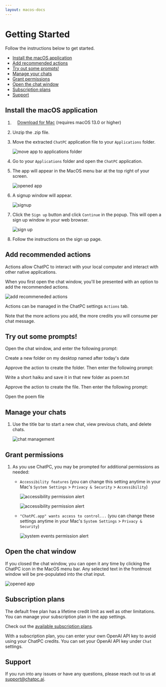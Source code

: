 ```yaml
---
layout: macos-docs
---
```


# Getting Started

Follow the instructions below to get started.
- [Install the macOS application](#install-the-macos-application)
- [Add recommended actions](#add-recommended-actions)
- [Try out some prompts!](#try-out-some-prompts)
- [Manage your chats](#manage-your-chats)
- [Grant permissions](#grant-permissions)
- [Open the chat window](#open-the-chat-window)
- [Subscription plans](#subscription-plans)
- [Support](#support)

## Install the macOS application

1. <p><a href="https://github.com/dounan/chat-pc-site/releases/download/v0.37/ChatPC.v0.37.zip" download="" class="btn btn-cta"><span><svg width="1.1em" height="1.1em" viewBox="0 0 24 25" fill="none" xmlns="http://www.w3.org/2000/svg"><path d="M12 2.5C12.5523 2.5 13 2.94772 13 3.5V14.0858L16.2929 10.7929C16.6834 10.4024 17.3166 10.4024 17.7071 10.7929C18.0976 11.1834 18.0976 11.8166 17.7071 12.2071L12.7078 17.2064L12.7005 17.2136C12.5208 17.3901 12.2746 17.4992 12.003 17.5L12 17.5L11.997 17.5C11.8625 17.4996 11.7343 17.4727 11.6172 17.4241C11.502 17.3764 11.3938 17.3063 11.2995 17.2136L11.2922 17.2064L6.29289 12.2071C5.90237 11.8166 5.90237 11.1834 6.29289 10.7929C6.68342 10.4024 7.31658 10.4024 7.70711 10.7929L11 14.0858V3.5C11 2.94772 11.4477 2.5 12 2.5Z" fill="white"></path><path d="M3 20.5C2.44772 20.5 2 20.9477 2 21.5C2 22.0523 2.44772 22.5 3 22.5H21C21.5523 22.5 22 22.0523 22 21.5C22 20.9477 21.5523 20.5 21 20.5H3Z" fill="white"></path></svg></span>Download for Mac</a><span>&nbsp;(requires macOS 13.0 or higher)</span></p>

1. Unzip the .zip file.

1. Move the extracted `ChatPC` application file to your `Applications` folder.

    ![move app to applications folder](/images/macos-getting-started/move-app.png)

1. Go to your `Applications` folder and open the `ChatPC` application.

1. The app will appear in the MacOS menu bar at the top right of your screen.

    ![opened app](/images/macos-getting-started/opened_app_arrow.png)

1. A signup window will appear.

    ![signup](/images/macos-getting-started/signup-window.png)

1. Click the `Sign up` button and click `Continue` in the popup. This will open a sign up window in your web browser.

    ![sign up](/images/macos-getting-started/signup-alert.png)

1. Follow the instructions on the sign up page.

## Add recommended actions

Actions allow ChatPC to interact with your local computer and interact with other native applications.

When you first open the chat window, you'll be presented with an option to add the recommended actions.

![add recommeneded actions](/images/macos-getting-started/add-recommended-actions.png)

Actions can be managed in the ChatPC settings `Actions` tab.

Note that the more actions you add, the more credits you will consume per chat message.

## Try out some prompts!

Open the chat window, and enter the following prompt:

<div class="alert alert-secondary" role="alert">
  Create a new folder on my desktop named after today's date
</div>

Approve the action to create the folder. Then enter the following prompt:

<div class="alert alert-secondary" role="alert">
  Write a short haiku and save it in that new folder as poem.txt
</div>

Approve the action to create the file. Then enter the following prompt:

<div class="alert alert-secondary" role="alert">
  Open the poem file
</div>

## Manage your chats

1. Use the title bar to start a new chat, view previous chats, and delete chats.

    ![chat management](/images/macos-getting-started/chat-management.png)

## Grant permissions

1. As you use ChatPC, you may be prompted for additional permissions as needed:

    - `Accessibility features` (you can change this setting anytime in your Mac's `System Settings` > `Privacy & Security` > `Accessibility`)

        ![accessibility permission alert](/images/macos-getting-started/accessibility-alert.png)

        ![accessibility permission alert](/images/macos-getting-started/accessibility-enable.png)

    - `"ChatPC.app" wants access to control...` (you can change these settings anytime in your Mac's `System Settings` > `Privacy & Security`)

        ![system events permission alert](/images/macos-getting-started/system-events-alert.png)

## Open the chat window

If you closed the chat window, you can open it any time by clicking the ChatPC icon in the MacOS menu bar. Any selected text in the frontmost window will be pre-populated into the chat input.

![opened app](/images/macos-getting-started/opened_app_arrow.png)

## Subscription plans

The default free plan has a lifetime credit limit as well as other limitations. You can manage your subscription plan in the app settings.

Check out the [available subscription plans](https://chatpc.ai/plans).

With a subscription plan, you can enter your own OpenAI API key to avoid using your ChatPC credits. You can set your OpenAI API key under `Chat` settings.

## Support

If you run into any issues or have any questions, please reach out to us at <a href="mailto:support@chatpc.ai" target="_blank">support@chatpc.ai</a>.
